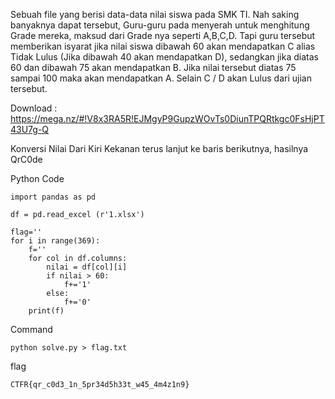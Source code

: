 Sebuah file yang berisi data-data nilai siswa pada SMK TI. Nah saking banyaknya dapat tersebut, Guru-guru pada menyerah untuk menghitung Grade mereka, maksud dari Grade nya seperti A,B,C,D. Tapi guru tersebut memberikan isyarat jika nilai siswa dibawah 60 akan mendapatkan C alias Tidak Lulus (Jika dibawah 40 akan mendapatkan D), sedangkan jika diatas 60 dan dibawah 75 akan mendapatkan B. Jika nilai tersebut diatas 75 sampai 100 maka akan mendapatkan A. Selain C / D akan Lulus dari ujian tersebut.

Download : https://mega.nz/#!V8x3RA5R!EJMgyP9GupzWOvTs0DiunTPQRtkgc0FsHjPT43U7g-Q

Konversi Nilai Dari Kiri Kekanan terus lanjut ke baris berikutnya, hasilnya QrC0de


Python Code
```
import pandas as pd

df = pd.read_excel (r'1.xlsx')

flag=''
for i in range(369):
	f=''
	for col in df.columns:
		nilai = df[col][i]
		if nilai > 60:
			f+='1'
		else:
			f+='0'
	print(f)
```

Command
```
python solve.py > flag.txt
```

flag 

```
CTFR{qr_c0d3_1n_5pr34d5h33t_w45_4m4z1n9}
```